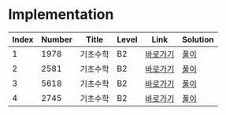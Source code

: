 # Implementation

| Index | Number | Title    | Level | Link                                             | Solution                                                                                |
| ----- | ------ | -------- | ----- | ------------------------------------------------ | --------------------------------------------------------------------------------------- |
| 1     | 1978   | 기초수학 | B2    | [바로가기](https://www.acmicpc.net/problem/1978) | [풀이](https://github.com/constdreamcoder/backjoon-for-swift/blob/main/Math/1978.swift) |
| 2     | 2581   | 기초수학 | B2    | [바로가기](https://www.acmicpc.net/problem/2581) | [풀이](https://github.com/constdreamcoder/backjoon-for-swift/blob/main/Math/2581.swift) |
| 3     | 5618   | 기초수학 | B2    | [바로가기](https://www.acmicpc.net/problem/5618) | [풀이](https://github.com/constdreamcoder/backjoon-for-swift/blob/main/Math/5618.swift) |
| 4     | 2745   | 기초수학 | B2    | [바로가기](https://www.acmicpc.net/problem/2745) | [풀이](https://github.com/constdreamcoder/backjoon-for-swift/blob/main/Math/2745.swift) |

